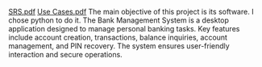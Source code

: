 [SRS.pdf](https://github.com/user-attachments/files/20625345/SRS.pdf)
[Use Cases.pdf](https://github.com/user-attachments/files/20625378/Use.Cases.pdf)
The main objective of this project is its software.
I chose python to do it.
The Bank Management System is a desktop application designed to manage personal banking tasks.
Key features include account creation, transactions, balance inquiries, account management, and PIN recovery. The system ensures user-friendly interaction and secure operations.
